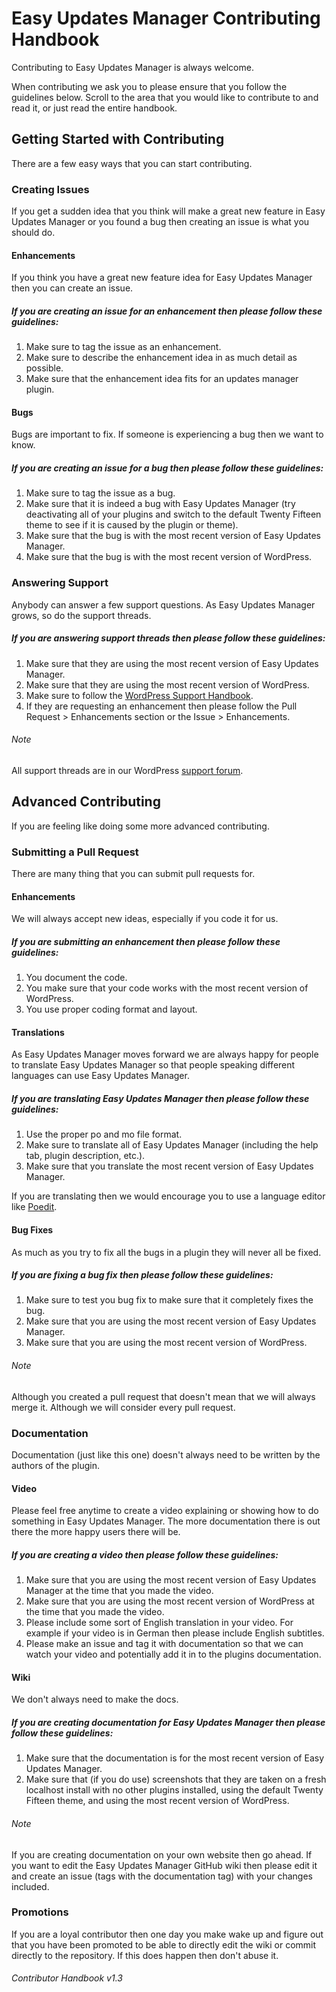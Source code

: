 # Easy Updates Manager Contributing Handbook
Contributing to Easy Updates Manager is always welcome.

When contributing we ask you to please ensure that you follow the guidelines below. Scroll to the area that you would like to contribute to and read it, or just read the entire handbook.

## Getting Started with Contributing
There are a few easy ways that you can start contributing.


### Creating Issues
If you get a sudden idea that you think will make a great new feature in Easy Updates Manager or you found a bug then creating an issue is what you should do.

#### Enhancements
If you think you have a great new feature idea for Easy Updates Manager then you can create an issue.

##### If you are creating an issue for an enhancement then please follow these guidelines:
1. Make sure to tag the issue as an enhancement.
2. Make sure to describe the enhancement idea in as much detail as possible.
3. Make sure that the enhancement idea fits for an updates manager plugin.

#### Bugs
Bugs are important to fix. If someone is experiencing a bug then we want to know.

##### If you are creating an issue for a bug then please follow these guidelines:
1. Make sure to tag the issue as a bug.
2. Make sure that it is indeed a bug with Easy Updates Manager (try deactivating all of your plugins and switch to the default Twenty Fifteen theme to see if it is caused by the plugin or theme).
3. Make sure that the bug is with the most recent version of Easy Updates Manager.
4. Make sure that the bug is with the most recent version of WordPress.


### Answering Support
Anybody can answer a few support questions. As Easy Updates Manager grows, so do the support threads.

##### If you are answering support threads then please follow these guidelines:
1. Make sure that they are using the most recent version of Easy Updates Manager.
2. Make sure that they are using the most recent version of WordPress.
3. Make sure to follow the <a href="https://make.wordpress.org/support/handbook/">WordPress Support Handbook</a>.
4. If they are requesting an enhancement then please follow the Pull Request > Enhancements section or the Issue > Enhancements.

###### Note
All support threads are in our WordPress <a href="https://wordpress.org/support/plugin/stops-core-theme-and-plugin-updates">support forum</a>.

## Advanced Contributing
If you are feeling like doing some more advanced contributing.


### Submitting a Pull Request
There are many thing that you can submit pull requests for.

#### Enhancements
We will always accept new ideas, especially if you code it for us.

##### If you are submitting an enhancement then please follow these guidelines:
1. You document the code. 
2. You make sure that your code works with the most recent version of WordPress.
3. You use proper coding format and layout.


#### Translations
As Easy Updates Manager moves forward we are always happy for people to translate Easy Updates Manager so that people speaking different languages can use Easy Updates Manager.

##### If you are translating Easy Updates Manager then please follow these guidelines:
1. Use the proper po and mo file format.
2. Make sure to translate all of Easy Updates Manager (including the help tab, plugin description, etc.).
3. Make sure that you translate the most recent version of Easy Updates Manager.

If you are translating then we would encourage you to use a language editor like <a href="https://poedit.net/">Poedit</a>.

#### Bug Fixes
As much as you try to fix all the bugs in a plugin they will never all be fixed.

##### If you are fixing a bug fix then please follow these guidelines:
1. Make sure to test you bug fix to make sure that it completely fixes the bug.
2. Make sure that you are using the most recent version of Easy Updates Manager.
3. Make sure that you are using the most recent version of WordPress.

###### Note
Although you created a pull request that doesn't mean that we will always merge it. Although we will consider every pull request.


### Documentation
Documentation (just like this one) doesn't always need to be written by the authors of the plugin.

#### Video
Please feel free anytime to create a video explaining or showing how to do something in Easy Updates Manager. The more documentation there is out there the more happy users there will be.

##### If you are creating a video then please follow these guidelines:
1. Make sure that you are using the most recent version of Easy Updates Manager at the time that you made the video.
2. Make sure that you are using the most recent version of WordPress at the time that you made the video.
3. Please include some sort of English translation in your video. For example if your video is in German then please include English subtitles.
4. Please make an issue and tag it with documentation so that we can watch your video and potentially add it in to the plugins documentation.


#### Wiki
We don't always need to make the docs.

##### If you are creating documentation for Easy Updates Manager then please follow these guidelines:
1. Make sure that the documentation is for the most recent version of Easy Updates Manager.
2. Make sure that (if you do use) screenshots that they are taken on a fresh localhost install with no other plugins installed, using the default Twenty Fifteen theme, and using the most recent version of WordPress.

###### Note
If you are creating documentation on your own website then go ahead. If you want to edit the Easy Updates Manager GitHub wiki then please edit it and create an issue (tags with the documentation tag) with your changes included.


### Promotions
If you are a loyal contributor then one day you make wake up and figure out that you have been promoted to be able to directly edit the wiki or commit directly to the repository. If this does happen then don't abuse it.

###### Contributor Handbook v1.3
